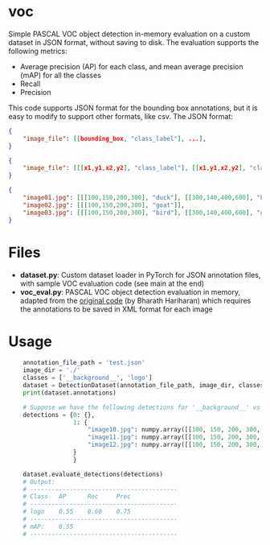 # voc
Simple PASCAL VOC object detection in-memory evaluation on a custom dataset in JSON format, without saving to disk. The evaluation supports the following metrics:
- Average precision (AP) for each class, and mean average precision (mAP) for all the classes
- Recall
- Precision

This code supports JSON format for the bounding box annotations, but it is easy to modify to support other formats, like csv. The JSON format:
```json
{
    "image_file": [[bounding_box, "class_label"], ...],
}
```
```json
{
    "image_file": [[[x1,y1,x2,y2], "class_label"], [[x1,y1,x2,y2], "class_label"]],
}
```

```json
{
    "image01.jpg": [[[100,150,200,300], "duck"], [[300,140,400,600], "bunny"]],
    "image02.jpg": [[[100,150,200,300], "goat"]],
    "image03.jpg": [[[100,150,200,300], "bird"], [[300,140,400,600], "goose"]]
}
```

# Files
  - **dataset.py**: Custom dataset loader in PyTorch for JSON annotation files, with sample VOC evaluation code (see main at the end)
  - **voc_eval.py**: PASCAL VOC object detection evaluation in memory, adapted from the [original code](https://github.com/GOATmessi7/RFBNet/blob/master/data/voc_eval.py) (by Bharath Hariharan) which requires the annotations to be saved in XML format for each image

# Usage
```python
    annotation_file_path = 'test.json'
    image_dir = './'
    classes = ['__background__', 'logo']
    dataset = DetectionDataset(annotation_file_path, image_dir, classes, preproc=None, mode='test')
    print(dataset.annotations)

    # Suppose we have the following detections for '__background__' vs 'logo' detection task:
    detections = {0: {},
                  1: {
                      "image10.jpg": numpy.array([[100, 150, 200, 300, 0.9]]),
                      "image11.jpg": numpy.array([[100, 150, 200, 300, 0.8]]),
                      "image12.jpg": numpy.array([[100, 150, 200, 300, 0.4], [400, 140, 800, 600, 0.55]])
                  }
                  }

    dataset.evaluate_detections(detections)
    # Output:
    # -----------------------------------------
    # Class   AP      Rec     Prec
    # -----------------------------------------
    # logo    0.55    0.60    0.75
    # -----------------------------------------
    # mAP:    0.55
    # -----------------------------------------
```
